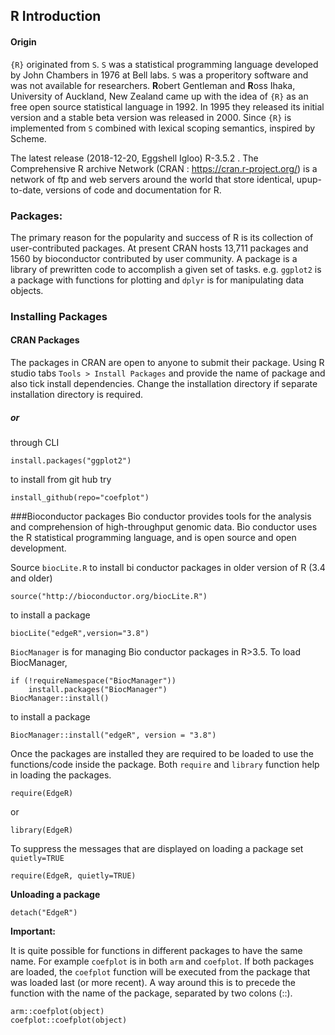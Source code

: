 ## R Introduction

#### Origin

`{R}` originated from `S`.   `S` was a statistical programming language developed by John Chambers in 1976 at Bell labs. `S` was a properitory software and was not available for researchers.  **R**obert Gentleman and **R**oss Ihaka, University of Auckland, New Zealand came up with the idea of `{R}` as an free open source statistical language in 1992.  In 1995 they released its initial version and a stable beta version was released in 2000. Since `{R}` is implemented from `S` combined with lexical scoping semantics, inspired by Scheme. 

The latest release (2018-12-20, Eggshell Igloo) R-3.5.2 .
The Comprehensive R archive Network (CRAN : https://cran.r-project.org/) is a network of ftp and web servers around the world that store identical, upup-to-date, versions of code and documentation for R.

### Packages:

The primary reason for the popularity and success of R is its collection of user-contributed packages.
At present CRAN hosts 13,711 packages and 1560 by bioconductor contributed by user community. A package is a library of prewritten code to accomplish a given set of tasks. e.g. `ggplot2` is a package with functions for plotting and `dplyr` is for manipulating data objects.

### Installing Packages

#### CRAN Packages
The packages in CRAN are open to anyone to submit their package.
Using R studio tabs `Tools > Install Packages` and provide the name of package and also tick install dependencies. Change the installation directory if separate installation directory is required.

##### or 

through CLI 
```{R}
install.packages("ggplot2")
```
to install from git hub try
```{R}
install_github(repo="coefplot")
```
###Bioconductor packages
Bio conductor provides tools for the analysis and comprehension of high-throughput genomic data. Bio conductor uses the R statistical programming language, and is open source and open development.

Source `biocLite.R` to install bi conductor packages in older version of R (3.4 and older)

```{R}
source("http://bioconductor.org/biocLite.R")
```
to install a package
```{R}
biocLite("edgeR",version="3.8")
```

`BiocManager` is for managing Bio conductor packages in R>3.5.  To load BiocManager,
```{R}
if (!requireNamespace("BiocManager"))
    install.packages("BiocManager")
BiocManager::install()
```
to install a package
```{R}
BiocManager::install("edgeR", version = "3.8")
```

Once the packages are installed they are required to be loaded to use the functions/code inside the package. Both `require` and `library` function help in loading the packages.
```{R}
require(EdgeR)
```
or 
```{R}
library(EdgeR)
```
To suppress the messages that are displayed on loading a package set `quietly=TRUE`
```{R}
require(EdgeR, quietly=TRUE)
```
**Unloading a package**
```{R}
detach("EdgeR")
```

**Important:**

It is quite possible for functions in different packages to have the same name. For example `coefplot` is in both `arm` and `coefplot`.  If both packages are loaded, the `coefplot` function will be executed from the package that was loaded last (or more recent). A way around this is to precede the function with the name of the package, separated by two colons (::).
```{R}
arm::coefplot(object)
coefplot::coefplot(object)
